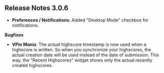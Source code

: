 ## Release Notes 3.0.6

- **Preferences / Notifications**: Added "Desktop Mode" checkbox for notifications.

**Bugfixes**

- **VPin Mania**: The actual highscore timestamp is now used when a highscore is written. So when you synchronize your highscores, the actual creation date will be used instead of the date of submission. This way, the "Recent Highscores" widget shows only the actual recently created highscores.
